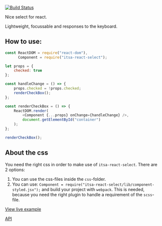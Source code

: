 [![Build Status](https://travis-ci.org/ItsAsbreuk/COMPONENT_NAME.svg?branch=master)](https://travis-ci.org/ItsAsbreuk/itsa-react-select)

Nice select for react.

Lightweight, focussable and responses to the keyboard.

## How to use:

```js
const ReactDOM = require("react-dom"),
      Component = require("itsa-react-select");

let props = {
    checked: true
};

const handleChange = () => {
    props.checked = !props.checked;
    renderCheckBox();
};

const renderCheckBox = () => {
    ReactDOM.render(
        <Component {...props} onChange={handleChange} />,
        document.getElementById("container")
    );
};

renderCheckBox();
```

## About the css

You need the right css in order to make use of `itsa-react-select`. There are 2 options:

1. You can use the css-files inside the `css`-folder.
2. You can use: `Component = require("itsa-react-select/lib/component-styled.jsx");` and build your project with `webpack`. This is needed, because you need the right plugin to handle a requirement of the `scss`-file.


[View live example](http://projects.itsasbreuk.nl/react-components/itsa-select/component.html)

[API](http://projects.itsasbreuk.nl/react-components/itsa-select/api/)